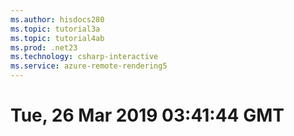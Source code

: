 ```yaml
---
ms.author: hisdocs280
ms.topic: tutorial3a
ms.topic: tutorial4ab
ms.prod: .net23
ms.technology: csharp-interactive
ms.service: azure-remote-rendering5
---
```

# Tue, 26 Mar 2019 03:41:44 GMT

